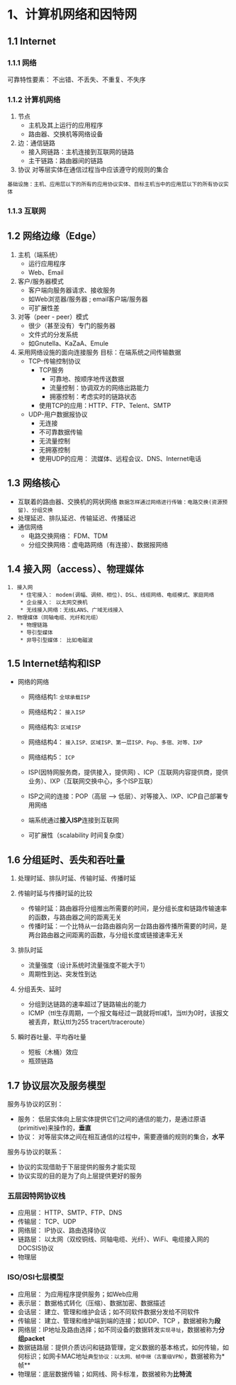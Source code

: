 # 1、计算机网络和因特网
## 1.1 Internet
### 1.1.1 网络 
可靠特性要素： 不出错、不丢失、不重复、不失序

 ### 1.1.2 计算机网络

1. 节点
	* 主机及其上运行的应用程序
	* 路由器、交换机等网络设备
2. 边：通信链路
	* 接入网链路：主机连接到互联网的链路
	* 主干链路：路由器间的链路
3. 协议
对等层实体在通信过程当中应该遵守的规则的集合

``基础设施：主机、应用层以下的所有的应用协议实体、目标主机当中的应用层以下的所有协议实体``
### 1.1.3 互联网

## 1.2 网络边缘（Edge）
1. 主机（端系统）
	* 运行应用程序
	* Web、Email
2. 客户/服务器模式
	* 客户端向服务器请求、接收服务
	* 如Web浏览器/服务器 ; email客户端/服务器
	* 可扩展性差
3. 对等（peer - peer）模式
	* 很少（甚至没有）专门的服务器
	* 文件式的分发系统
	* 如Gnutella、KaZaA、Emule
4. 采用网络设施的面向连接服务
	目标：在端系统之间传输数据
	* TCP-传输控制协议
		* TCP服务
			* 可靠地、按顺序地传送数据
			* 流量控制：协调双方的网络出路能力
			* 拥塞控制：考虑实时的链路状态
		* 使用TCP的应用：HTTP、FTP、Telent、SMTP
	* UDP-用户数据报协议
		* 无连接
		* 不可靠数据传输
		* 无流量控制
		* 无拥塞控制
		* 使用UDP的应用： 流媒体、远程会议、DNS、Internet电话
## 1.3 网络核心
* 互联着的路由器、交换机的网状网络
	``数据怎样通过网络进行传输：电路交换(资源预留)、分组交换``
* 处理延迟、排队延迟、传输延迟、传播延迟
* 通信网络
	* 电路交换网络： FDM、TDM
	* 分组交换网络：虚电路网络（有连接）、数据报网络
## 1.4 接入网（access）、物理媒体
 	1. 接入网
 	 	* 住宅接入： modem(调幅、调频、相位)、DSL、线缆网络、电缆模式、家庭网络
 	 	* 企业接入： 以太网交换机
 	 	* 无线接入网络：无线LANS、广域无线接入
 	2. 物理媒体（同轴电缆、光纤和光缆）
 	 	* 物理链路
 	 	* 导引型媒体
 	 	* 非导引型媒体： 比如电磁波

## 1.5 Internet结构和ISP

* 网络的网络
  	* 网络结构1:  ``全球承载ISP``
  	* 网络结构2： ``接入ISP``
  	* 网络结构3:   ``区域ISP``
  	* 网络结构4： ``接入ISP、区域ISP、第一层ISP、Pop、多宿、对等、IXP``
  	* 网络结构5： ``ICP``

	* ISP(因特网服务商，提供接入，提供网) 、ICP（互联网内容提供商，提供业务）、IXP（互联网交换中心，多个ISP互联）
	* ISP之间的连接：POP（高层 --> 低层）、对等接入、IXP、ICP自己部署专用网络
	* 端系统通过**接入ISP**连接到互联网
	* 可扩展性（scalability   时间复杂度）
## 1.6 分组延时、丢失和吞吐量

1. 处理时延、排队时延、传输时延、传播时延

2. 传输时延与传播时延的比较

   * 传输时延：路由器将分组推出所需要的时间，是分组长度和链路传输速率的函数，与路由器之间的距离无关
   * 传播时延：一个比特从一台路由器向另一台路由器传播所需要的时间，是两台路由器之间距离的函数，与分组长度或链接速率无关

3. 排队时延

	* 流量强度（设计系统时流量强度不能大于1）
	* 周期性到达、突发性到达

4. 分组丢失、延时
	* 分组到达链路的速率超过了链路输出的能力
	* ICMP（ttl生存周期，一个报文每经过一跳就将ttl减1，当ttl为0时，该报文被丢弃，默认ttl为255  tracert/traceroute）
5. 瞬时吞吐量、平均吞吐量
	* 短板（木桶）效应
	* 瓶颈链路
## 1.7 协议层次及服务模型

服务与协议的区别：
* 服务： 低层实体向上层实体提供它们之间的通信的能力，是通过原语(primitive)来操作的，**垂直**
* 协议： 对等层实体之间在相互通信的过程中，需要遵循的规则的集合，**水平**

服务与协议的联系：
*  协议的实现借助于下层提供的服务才能实现
* 协议实现的目的是为了向上层提供更好的服务

### 五层因特网协议栈
* 应用层： HTTP、SMTP、FTP、DNS 
* 传输层： TCP、UDP
* 网络层： IP协议、路由选择协议
* 链路层： 以太网（双绞铜线、同轴电缆、光纤）、WiFi、电缆接入网的DOCSIS协议
* 物理层

###  ISO/OSI七层模型

* 应用层： 为应用程序提供服务；如Web应用
* 表示层： 数据格式转化（压缩）、数据加密、数据描述
* 会话层： 建立、管理和维护会话；如不同软件数据分发给不同软件
* 传输层： 建立、管理和维护端到端的连接；如UDP、TCP ，数据被称为**段**
* 网络层：IP地址及路由选择；如不同设备的数据转发``实现寻址``，数据被称为**分组packet**
* 数据链路层：提供介质访问和链路管理，定义数据的基本格式，如何传输，如何标识；如网卡MAC地址``典型协议：以太网、帧中继（古董级VPN）``，数据被称为*帧**
* 物理层：底层数据传输；如网线、网卡标准，数据被称为**比特流**

